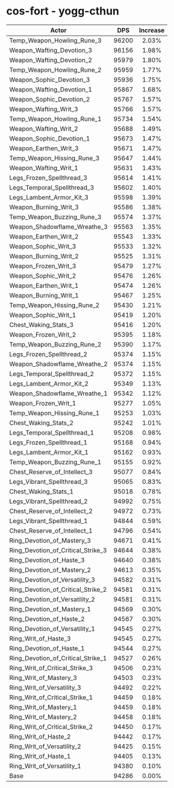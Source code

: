 # cos-fort - yogg-cthun
| Actor | DPS | Increase |
|---|:---:|:---:|
|Temp_Weapon_Howling_Rune_3|96200|2.03%|
|Weapon_Wafting_Devotion_3|96156|1.98%|
|Weapon_Wafting_Devotion_2|95979|1.80%|
|Temp_Weapon_Howling_Rune_2|95959|1.77%|
|Weapon_Sophic_Devotion_3|95936|1.75%|
|Weapon_Wafting_Devotion_1|95867|1.68%|
|Weapon_Sophic_Devotion_2|95767|1.57%|
|Weapon_Wafting_Writ_3|95766|1.57%|
|Temp_Weapon_Howling_Rune_1|95734|1.54%|
|Weapon_Wafting_Writ_2|95688|1.49%|
|Weapon_Sophic_Devotion_1|95673|1.47%|
|Weapon_Earthen_Writ_3|95671|1.47%|
|Temp_Weapon_Hissing_Rune_3|95647|1.44%|
|Weapon_Wafting_Writ_1|95631|1.43%|
|Legs_Frozen_Spellthread_3|95614|1.41%|
|Legs_Temporal_Spellthread_3|95602|1.40%|
|Legs_Lambent_Armor_Kit_3|95598|1.39%|
|Weapon_Burning_Writ_3|95586|1.38%|
|Temp_Weapon_Buzzing_Rune_3|95574|1.37%|
|Weapon_Shadowflame_Wreathe_3|95563|1.35%|
|Weapon_Earthen_Writ_2|95543|1.33%|
|Weapon_Sophic_Writ_3|95533|1.32%|
|Weapon_Burning_Writ_2|95525|1.31%|
|Weapon_Frozen_Writ_3|95479|1.27%|
|Weapon_Sophic_Writ_2|95476|1.26%|
|Weapon_Earthen_Writ_1|95474|1.26%|
|Weapon_Burning_Writ_1|95467|1.25%|
|Temp_Weapon_Hissing_Rune_2|95430|1.21%|
|Weapon_Sophic_Writ_1|95419|1.20%|
|Chest_Waking_Stats_3|95416|1.20%|
|Weapon_Frozen_Writ_2|95395|1.18%|
|Temp_Weapon_Buzzing_Rune_2|95390|1.17%|
|Legs_Frozen_Spellthread_2|95374|1.15%|
|Weapon_Shadowflame_Wreathe_2|95374|1.15%|
|Legs_Temporal_Spellthread_2|95372|1.15%|
|Legs_Lambent_Armor_Kit_2|95349|1.13%|
|Weapon_Shadowflame_Wreathe_1|95342|1.12%|
|Weapon_Frozen_Writ_1|95277|1.05%|
|Temp_Weapon_Hissing_Rune_1|95253|1.03%|
|Chest_Waking_Stats_2|95242|1.01%|
|Legs_Temporal_Spellthread_1|95208|0.98%|
|Legs_Frozen_Spellthread_1|95168|0.94%|
|Legs_Lambent_Armor_Kit_1|95162|0.93%|
|Temp_Weapon_Buzzing_Rune_1|95155|0.92%|
|Chest_Reserve_of_Intellect_3|95077|0.84%|
|Legs_Vibrant_Spellthread_3|95065|0.83%|
|Chest_Waking_Stats_1|95018|0.78%|
|Legs_Vibrant_Spellthread_2|94992|0.75%|
|Chest_Reserve_of_Intellect_2|94972|0.73%|
|Legs_Vibrant_Spellthread_1|94844|0.59%|
|Chest_Reserve_of_Intellect_1|94796|0.54%|
|Ring_Devotion_of_Mastery_3|94671|0.41%|
|Ring_Devotion_of_Critical_Strike_3|94644|0.38%|
|Ring_Devotion_of_Haste_3|94640|0.38%|
|Ring_Devotion_of_Mastery_2|94613|0.35%|
|Ring_Devotion_of_Versatility_3|94582|0.31%|
|Ring_Devotion_of_Critical_Strike_2|94581|0.31%|
|Ring_Devotion_of_Versatility_2|94581|0.31%|
|Ring_Devotion_of_Mastery_1|94569|0.30%|
|Ring_Devotion_of_Haste_2|94567|0.30%|
|Ring_Devotion_of_Versatility_1|94545|0.27%|
|Ring_Writ_of_Haste_3|94545|0.27%|
|Ring_Devotion_of_Haste_1|94544|0.27%|
|Ring_Devotion_of_Critical_Strike_1|94527|0.26%|
|Ring_Writ_of_Critical_Strike_3|94506|0.23%|
|Ring_Writ_of_Mastery_3|94503|0.23%|
|Ring_Writ_of_Versatility_3|94492|0.22%|
|Ring_Writ_of_Critical_Strike_1|94459|0.18%|
|Ring_Writ_of_Mastery_1|94459|0.18%|
|Ring_Writ_of_Mastery_2|94458|0.18%|
|Ring_Writ_of_Critical_Strike_2|94450|0.17%|
|Ring_Writ_of_Haste_2|94442|0.17%|
|Ring_Writ_of_Versatility_2|94425|0.15%|
|Ring_Writ_of_Haste_1|94405|0.13%|
|Ring_Writ_of_Versatility_1|94380|0.10%|
|Base|94286|0.00%|
